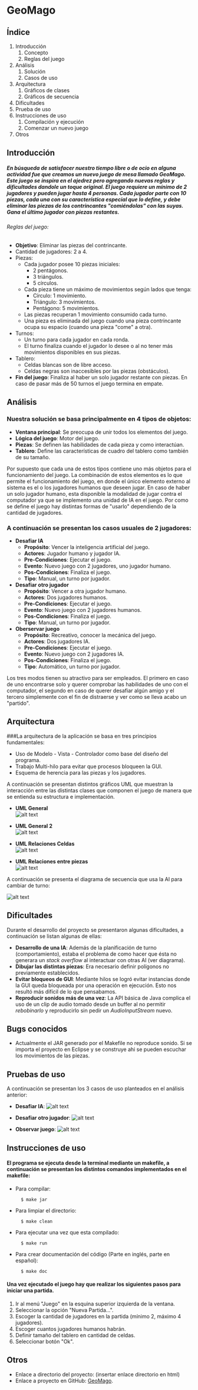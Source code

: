 ﻿GeoMago
=======

Índice
------------
1. Introducción
	1. Concepto
	2. Reglas del juego
2. Análisis
    1. Solución
	2. Casos de uso
3. Arquitectura
    1. Gráficos de clases
	2. Gráficos de secuencia
4. Dificultades
5. Prueba de uso
6. Instrucciones de uso
    1. Compilación y ejecución
	2. Comenzar un nuevo juego
7. Otros

Introducción
------------
##### En búsqueda de satisfacer nuestro tiempo libre o de ocio en alguna actividad fue que creamos un nuevo juego de mesa llamado GeoMago. Este juego se inspira en el ajedrez pero agregando nuevas reglas y dificultades dandole un toque original. El juego requiere un mínimo de 2 jugadores y pueden jugar hasta 4 personas. Cada jugador parte con 10 piezas, cada una con su característica especial que lo define, y debe eliminar las piezas de los contrincantes "comiéndolas" con las suyas. Gana el último jugador con piezas restantes.

###### Reglas del juego:
- **Objetivo**: Eliminar las piezas del contrincante.
- Cantidad de jugadores: 2 a 4.
- Piezas:
	- Cada jugador posee 10 piezas iniciales:
		- 2 pentágonos.
		- 3 triángulos.
		- 5 círculos.
	- Cada pieza tiene un máximo de movimientos según lados que tenga:
		- Círculo: 1 movimiento.
		- Triángulo: 3 movimientos.
		- Pentágono: 5 movimientos.
	- Las piezas recuperan 1 movimiento consumido cada turno.
	- Una pieza es eliminada del juego cuando una pieza contrincante ocupa su espacio (cuando una pieza "come" a otra).
- Turnos:
	- Un turno para cada jugador en cada ronda.
	- El turno finaliza cuando el jugador lo desee o al no tener más movimientos disponibles en sus piezas.
- Tablero:
	- Celdas blancas son de libre acceso.
	- Celdas negras son inaccesibles por las piezas (obstáculos).
- **Fin del juego**: Finaliza al haber un solo jugador restante con piezas. En caso de pasar más de 50 turnos el juego termina en empate.

Análisis
------------
### Nuestra solución se basa principalmente en 4 tipos de objetos:
- **Ventana principal**: Se preocupa de unir todos los elementos del juego.
- **Lógica del juego**: Motor del juego.
- **Piezas**: Se definen las habilidades de cada pieza y como interactúan.
- **Tablero**: Define las características de cuadro del tablero como también de su tamaño.

Por supuesto que cada una de estos tipos contiene uno más objetos para el funcionamiento del juego.
La combinación de estos elementos es lo que permite el funcionamiento del juego, en donde el único elemento externo al sistema es el o los jugadores humanos que deseen jugar. En caso de haber un solo jugador humano, esta disponible la modalidad de jugar contra el computador ya que se implemento una unidad de IA en el juego.
Por como se define el juego hay distintas formas de "usarlo" dependiendo de la cantidad de jugadores.

### A continuación se presentan los casos usuales de 2 jugadores:
- 	**Desafiar IA**  
    - **Propósito**: Vencer la inteligencia artificial del juego.  
    - **Actores**: Jugador humano y jugador IA.  
    - **Pre-Condiciones**: Ejecutar el juego.  
    - **Evento**: Nuevo juego con 2 jugadores, uno jugador humano.  
    - **Pos-Condiciones**: Finaliza el juego.  
    - **Tipo**: Manual, un turno por jugador.  
- 	**Desafiar otro jugador**  
    - **Propósito**: Vencer a otra jugador humano.  
    - **Actores**: Dos jugadores humanos.  
    - **Pre-Condiciones**: Ejecutar el juego.  
    - **Evento**: Nuevo juego con 2 jugadores humanos.  
    - **Pos-Condiciones**: Finaliza el juego.  
    - **Tipo**: Manual, un turno por jugador.  
- 	**Oberservar juego**  
    - **Propósito**: Recreativo, conocer la mecánica del juego.  
    - **Actores**: Dos jugadores IA.  
    - **Pre-Condiciones**: Ejecutar el juego.  
    - **Evento**: Nuevo juego con 2 jugadores IA.  
    - **Pos-Condiciones**: Finaliza el juego.  
    - **Tipo**: Automático, un turno por jugador.  
	
	
Los tres modos tienen su atractivo para ser empleados. El primero en caso de uno encontrarse solo y querer comprobar las habilidades de uno con el computador, el segundo en caso de querer desafiar algún amigo y el tercero simplemente con el fin de distraerse y ver como se lleva acabo un "partido".

Arquitectura
------------
 
###La arquitectura de la aplicación se basa en tres principios fundamentales: 
- Uso de Modelo - Vista - Controlador como base del diseño del programa.
- Trabajo Multi-hilo para evitar que procesos bloqueen la GUI.
- Esquema de herencia para las piezas y los jugadores.

A continuación se presentan distintos gráficos UML que muestran la interacción entre las distintas clases que componen el juego de manera que se entienda su estructura e implementación.

- **UML General**  
![alt text](https://raw.githubusercontent.com/Lisergishnu/GeoMago/master/html/img/General.png)

- **UML General 2**  
![alt text](https://raw.githubusercontent.com/Lisergishnu/GeoMago/master/html/img/prueba.png)

- **UML Relaciones Celdas**  
![alt text](https://raw.githubusercontent.com/Lisergishnu/GeoMago/master/html/img/RelacionesCeldas.png)

- **UML Relaciones entre piezas**  
![alt text](https://raw.githubusercontent.com/Lisergishnu/GeoMago/master/html/img/RelacionesPiezas.png)


A continuación se presenta el diagrama de secuencia que usa la AI para cambiar de turno:

![alt text](https://raw.githubusercontent.com/Lisergishnu/GeoMago/master/html/img/cambioTurnoAI.png)


Dificultades
------------
Durante el desarrollo del proyecto se presentaron algunas dificultades, a continuación se listan algunas de ellas:
- **Desarrollo de una IA**: Además de la planificación de turno (comportamiento), estaba el problema de como hacer que ésta no generara un *stack overflow* al interactuar con otras AI (ver diagrama).
- **Dibujar las distintas piezas**: Era necesario definir polígonos no previamente establecidos.
- **Evitar bloqueos de GUI**: Mediante hilos se logró evitar instancias donde la GUI queda bloqueada por una operación en ejecución. Esto nos resultó más difícil de lo que pensabamos.
- **Reproducir sonidos más de una vez**: La API básica de Java complica el uso de un clip de audio tomado desde un buffer al no permitir *rebobinarlo* y reproducirlo sin pedir un *AudioInputStream* nuevo.

Bugs conocidos
--------------
- Actualmente el JAR generado por el Makefile no reproduce sonido. Si se importa el proyecto en Eclipse y se construye ahi se pueden escuchar los movimientos de las piezas.


Pruebas de uso
------------
A continuación se presentan los 3 casos de uso planteados en el análisis anterior:
- **Desafiar IA**: 
	![alt text](https://raw.githubusercontent.com/Lisergishnu/GeoMago/master/html/img/player_vs_IA.PNG)
	
- **Desafiar otro jugador**:
	![alt text](https://raw.githubusercontent.com/Lisergishnu/GeoMago/master/html/img/player_vs_player.PNG)
	
- **Observar juego**:
	![alt text](https://raw.githubusercontent.com/Lisergishnu/GeoMago/master/html/img/AI_vs_AI.png)

Instrucciones de uso
------------
#### El programa se ejecuta desde la terminal mediante un makefile, a continuación se presentan los distintos comandos implementados en el makefile:

- Para compilar:

		$ make jar
	
- Para limpiar el directorio:

		$ make clean
	
- Para ejecutar una vez que esta compilado:

		$ make run
	
- Para crear documentación del código (Parte en inglés, parte en español):

		$ make doc
	
#### Una vez ejecutado el juego hay que realizar los siguientes pasos para iniciar una partida.

1. Ir al menú "Juego" en la esquina superior izquierda de la ventana.
2. Seleccionar la opción "Nueva Partida...".
3. Escoger la cantidad de jugadores en la partida (mínimo 2, máximo 4 jugadores).
4. Escoger cuantos jugadores humanos habrán.
5. Definir tamaño del tablero en cantidad de celdas.
6. Seleccionar botón "Ok".
	
Otros
------------
- Enlace a directorio del proyecto: (insertar enlace directorio en html)  
- Enlace a proyecto en GitHub:
[GeoMago](https://github.com/Lisergishnu/GeoMago).